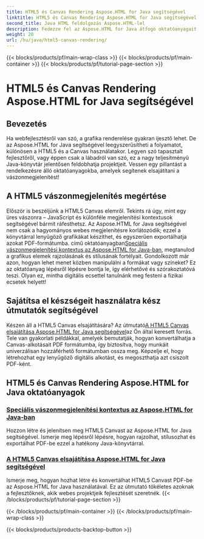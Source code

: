 ```yaml
---
title: HTML5 és Canvas Rendering Aspose.HTML for Java segítségével
linktitle: HTML5 és Canvas Rendering Aspose.HTML for Java segítségével
second_title: Java HTML feldolgozás Aspose.HTML-lel
description: Fedezze fel az Aspose.HTML for Java átfogó oktatóanyagait, amelyek lefedik a HTML5 és a Canvas renderelést, hogy gazdagítsa webfejlesztési készségeit.
weight: 20
url: /hu/java/html5-canvas-rendering/
---
```


{{< blocks/products/pf/main-wrap-class >}}
{{< blocks/products/pf/main-container >}}
{{< blocks/products/pf/tutorial-page-section >}}

# HTML5 és Canvas Rendering Aspose.HTML for Java segítségével

## Bevezetés

Ha webfejlesztésről van szó, a grafika renderelése gyakran ijesztő lehet. De az Aspose.HTML for Java segítségével leegyszerűsítheti a folyamatot, különösen a HTML5 és a Canvas használatakor. Legyen szó tapasztalt fejlesztőről, vagy éppen csak a lábadról van szó, ez a nagy teljesítményű Java-könyvtár jelentősen feldobhatja projektjeit. Vessen egy pillantást a rendelkezésre álló oktatóanyagokba, amelyek segítenek elsajátítani a vászonmegjelenítést!

## A HTML5 vászonmegjelenítés megértése

Először is beszéljünk a HTML5 Canvas elemről. Tekints rá úgy, mint egy üres vászonra – JavaScript és különféle megjelenítési kontextusok segítségével bármit ráfesthetsz. Az Aspose.HTML for Java segítségével nem csak a hagyományos webes megjelenítésre korlátozódik; ezzel a könyvtárral lenyűgöző grafikákat készíthet, és egyszerűen exportálhatja azokat PDF-formátumba. című oktatóanyagban[Speciális vászonmegjelenítési kontextus az Aspose.HTML for Java-ban](./advanced-canvas-rendering-context/), megtanulod a grafikus elemek rajzolásának és stílusának fortélyait. Gondolkozott már azon, hogyan lehet menet közben manipulálni a formákat vagy színeket? Ez az oktatóanyag lépésről lépésre bontja le, így elérhetővé és szórakoztatóvá teszi. Olyan ez, mintha digitális ecsettel tanulnánk meg festeni a fizikai ecsetek helyett!

## Sajátítsa el készségeit használatra kész útmutatók segítségével

 Készen áll a HTML5 Canvas elsajátítására? Az útmutató[A HTML5 Canvas elsajátítása Aspose.HTML for Java segítségével](./html5-canvas/)az Ön által keresett forrás. Tele van gyakorlati példákkal, amelyek bemutatják, hogyan konvertálhatja a Canvas-alkotásait PDF formátumba, így biztosítva, hogy munkáit univerzálisan hozzáférhető formátumban ossza meg. Képzelje el, hogy létrehozhat egy lenyűgöző digitális alkotást, és megoszthatja azt csiszolt PDF-ként.

## HTML5 és Canvas Rendering Aspose.HTML for Java oktatóanyagok
### [Speciális vászonmegjelenítési kontextus az Aspose.HTML for Java-ban](./advanced-canvas-rendering-context/)
Hozzon létre és jelenítsen meg HTML5 Canvast az Aspose.HTML for Java segítségével. Ismerje meg lépésről lépésre, hogyan rajzolhat, stílusozhat és exportálhat PDF-be ezzel a hatékony Java-könyvtárral.
### [A HTML5 Canvas elsajátítása Aspose.HTML for Java segítségével](./html5-canvas/)
Ismerje meg, hogyan hozhat létre és konvertálhat HTML5 Canvast PDF-be az Aspose.HTML for Java használatával. Ez az útmutató tökéletes azoknak a fejlesztőknek, akik webes projektjeik fejlesztését szeretnék.
{{< /blocks/products/pf/tutorial-page-section >}}

{{< /blocks/products/pf/main-container >}}
{{< /blocks/products/pf/main-wrap-class >}}

{{< blocks/products/products-backtop-button >}}
